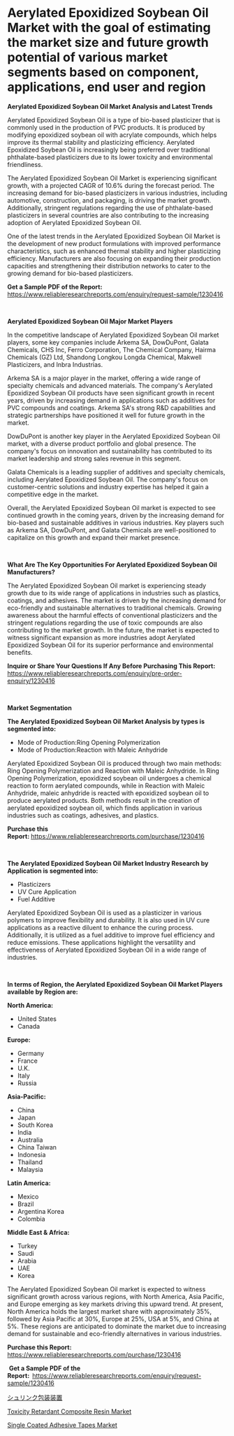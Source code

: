 <p><h1>Aerylated Epoxidized Soybean Oil Market with the goal of estimating the market size and future growth potential of various market segments based on component, applications, end user and region</h1></p><p><strong>Aerylated Epoxidized Soybean Oil Market Analysis and Latest Trends</strong></p>
<p><p>Aerylated Epoxidized Soybean Oil is a type of bio-based plasticizer that is commonly used in the production of PVC products. It is produced by modifying epoxidized soybean oil with acrylate compounds, which helps improve its thermal stability and plasticizing efficiency. Aerylated Epoxidized Soybean Oil is increasingly being preferred over traditional phthalate-based plasticizers due to its lower toxicity and environmental friendliness.</p><p>The Aerylated Epoxidized Soybean Oil Market is experiencing significant growth, with a projected CAGR of 10.6% during the forecast period. The increasing demand for bio-based plasticizers in various industries, including automotive, construction, and packaging, is driving the market growth. Additionally, stringent regulations regarding the use of phthalate-based plasticizers in several countries are also contributing to the increasing adoption of Aerylated Epoxidized Soybean Oil.</p><p>One of the latest trends in the Aerylated Epoxidized Soybean Oil Market is the development of new product formulations with improved performance characteristics, such as enhanced thermal stability and higher plasticizing efficiency. Manufacturers are also focusing on expanding their production capacities and strengthening their distribution networks to cater to the growing demand for bio-based plasticizers.</p></p>
<p><strong>Get a Sample PDF of the Report:&nbsp;</strong> <a href="https://www.reliableresearchreports.com/enquiry/request-sample/1230416">https://www.reliableresearchreports.com/enquiry/request-sample/1230416</a></p>
<p>&nbsp;</p>
<p><strong>Aerylated Epoxidized Soybean Oil Major Market Players</strong></p>
<p><p>In the competitive landscape of Aerylated Epoxidized Soybean Oil market players, some key companies include Arkema SA, DowDuPont, Galata Chemicals, CHS Inc, Ferro Corporation, The Chemical Company, Hairma Chemicals (GZ) Ltd, Shandong Longkou Longda Chemical, Makwell Plasticizers, and Inbra Industrias.</p><p>Arkema SA is a major player in the market, offering a wide range of specialty chemicals and advanced materials. The company's Aerylated Epoxidized Soybean Oil products have seen significant growth in recent years, driven by increasing demand in applications such as additives for PVC compounds and coatings. Arkema SA's strong R&D capabilities and strategic partnerships have positioned it well for future growth in the market.</p><p>DowDuPont is another key player in the Aerylated Epoxidized Soybean Oil market, with a diverse product portfolio and global presence. The company's focus on innovation and sustainability has contributed to its market leadership and strong sales revenue in this segment.</p><p>Galata Chemicals is a leading supplier of additives and specialty chemicals, including Aerylated Epoxidized Soybean Oil. The company's focus on customer-centric solutions and industry expertise has helped it gain a competitive edge in the market.</p><p>Overall, the Aerylated Epoxidized Soybean Oil market is expected to see continued growth in the coming years, driven by the increasing demand for bio-based and sustainable additives in various industries. Key players such as Arkema SA, DowDuPont, and Galata Chemicals are well-positioned to capitalize on this growth and expand their market presence.</p></p>
<p>&nbsp;</p>
<p><strong>What Are The Key Opportunities For Aerylated Epoxidized Soybean Oil Manufacturers?</strong></p>
<p><p>The Aerylated Epoxidized Soybean Oil market is experiencing steady growth due to its wide range of applications in industries such as plastics, coatings, and adhesives. The market is driven by the increasing demand for eco-friendly and sustainable alternatives to traditional chemicals. Growing awareness about the harmful effects of conventional plasticizers and the stringent regulations regarding the use of toxic compounds are also contributing to the market growth. In the future, the market is expected to witness significant expansion as more industries adopt Aerylated Epoxidized Soybean Oil for its superior performance and environmental benefits.</p></p>
<p><strong>Inquire or Share Your Questions If Any Before Purchasing This Report:</strong> <a href="https://www.reliableresearchreports.com/enquiry/pre-order-enquiry/1230416">https://www.reliableresearchreports.com/enquiry/pre-order-enquiry/1230416</a></p>
<p>&nbsp;</p>
<p><strong>Market Segmentation</strong></p>
<p><strong>The Aerylated Epoxidized Soybean Oil Market Analysis by types is segmented into:</strong></p>
<p><ul><li>Mode of Production:Ring Opening Polymerization</li><li>Mode of Production:Reaction with Maleic Anhydride</li></ul></p>
<p><p>Aerylated Epoxidized Soybean Oil is produced through two main methods: Ring Opening Polymerization and Reaction with Maleic Anhydride. In Ring Opening Polymerization, epoxidized soybean oil undergoes a chemical reaction to form aerylated compounds, while in Reaction with Maleic Anhydride, maleic anhydride is reacted with epoxidized soybean oil to produce aerylated products. Both methods result in the creation of aerylated epoxidized soybean oil, which finds application in various industries such as coatings, adhesives, and plastics.</p></p>
<p><strong>Purchase this Report:&nbsp;</strong><a href="https://www.reliableresearchreports.com/purchase/1230416">https://www.reliableresearchreports.com/purchase/1230416</a></p>
<p>&nbsp;</p>
<p><strong>The Aerylated Epoxidized Soybean Oil Market Industry Research by Application is segmented into:</strong></p>
<p><ul><li>Plasticizers</li><li>UV Cure Application</li><li>Fuel Additive</li></ul></p>
<p><p>Aerylated Epoxidized Soybean Oil is used as a plasticizer in various polymers to improve flexibility and durability. It is also used in UV cure applications as a reactive diluent to enhance the curing process. Additionally, it is utilized as a fuel additive to improve fuel efficiency and reduce emissions. These applications highlight the versatility and effectiveness of Aerylated Epoxidized Soybean Oil in a wide range of industries.</p></p>
<p>&nbsp;</p>
<p><strong>In terms of Region, the Aerylated Epoxidized Soybean Oil Market Players available by Region are:</strong></p>
<p>
    <p> <strong> North America: </strong>
        <ul>
            <li>United States</li>
            <li>Canada</li>
        </ul>
        </p> 
    <p> <strong> Europe: </strong>
        <ul>
            <li>Germany</li>
            <li>France</li>
            <li>U.K.</li>
            <li>Italy</li>
            <li>Russia</li>
        </ul>
        </p> 
    <p> <strong> Asia-Pacific: </strong>
        <ul>
            <li>China</li>
            <li>Japan</li>
            <li>South Korea</li>
            <li>India</li>
            <li>Australia</li>
            <li>China Taiwan</li>
            <li>Indonesia</li>
            <li>Thailand</li>
            <li>Malaysia</li>
        </ul>
        </p> 
    <p> <strong> Latin America: </strong>
        <ul>
            <li>Mexico</li>
            <li>Brazil</li>
            <li>Argentina Korea</li>
            <li>Colombia</li>
        </ul>
        </p> 
    <p> <strong> Middle East & Africa: </strong>
        <ul>
            <li>Turkey</li>
            <li>Saudi</li>
            <li>Arabia</li>
            <li>UAE</li>
            <li>Korea</li>
        </ul>
    </p>
    </p>
<p><p>The Aerylated Epoxidized Soybean Oil market is expected to witness significant growth across various regions, with North America, Asia Pacific, and Europe emerging as key markets driving this upward trend. At present, North America holds the largest market share with approximately 35%, followed by Asia Pacific at 30%, Europe at 25%, USA at 5%, and China at 5%. These regions are anticipated to dominate the market due to increasing demand for sustainable and eco-friendly alternatives in various industries.</p></p>
<p><strong>Purchase this Report: </strong><a href="https://www.reliableresearchreports.com/purchase/1230416">https://www.reliableresearchreports.com/purchase/1230416</a></p>
<p>&nbsp;<strong>Get a Sample PDF of the Report:&nbsp;&nbsp;</strong><a href="https://www.reliableresearchreports.com/enquiry/request-sample/1230416">https://www.reliableresearchreports.com/enquiry/request-sample/1230416</a></p>
<p><strong></strong></p>
<p><p><a href="https://medium.com/@rexkhler2023/%E5%8F%8E%E7%B8%AE%E5%8C%85%E8%A3%85%E6%A9%9F%E5%99%A8%E5%B8%82%E5%A0%B4-%E5%B8%82%E5%A0%B4%E3%82%B7%E3%82%A7%E3%82%A2-%E5%B8%82%E5%A0%B4%E3%83%88%E3%83%AC%E3%83%B3%E3%83%89-%E3%81%8A%E3%82%88%E3%81%B3%E5%B0%86%E6%9D%A5%E3%81%AE%E6%88%90%E9%95%B7%E3%81%AE%E6%8E%A2%E7%B4%A2-da69c6158963">シュリンク包装装置</a></p><p><a href="https://github.com/eeaveuhhh/Market-Research-Report-List-1/blob/main/toxicity-retardant-composite-resin-market.md">Toxicity Retardant Composite Resin Market</a></p><p><a href="https://github.com/brentleyjimmiealvaradoz4l1rea/Market-Research-Report-List-1/blob/main/single-coated-adhesive-tapes-market.md">Single Coated Adhesive Tapes Market</a></p></p>